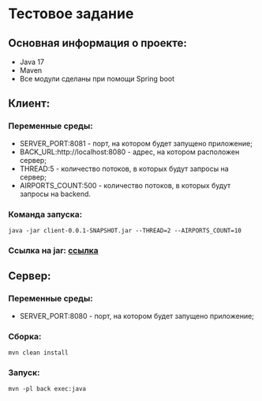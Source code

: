  # Тестовое задание
 ## Основная информация о проекте:

- Java 17
- Maven
- Все модули сделаны при помощи Spring boot

## Клиент:

### Переменные среды:

- SERVER_PORT:8081 - порт, на котором будет запущено приложение;
- BACK_URL:http://localhost:8080 - адрес, на котором расположен сервер;
- THREAD:5 - количество потоков, в которых будут запросы на сервер;
- AIRPORTS_COUNT:500 - количество потоков, в которых будут запросы на backend.

### Команда запуска:

```
java -jar client-0.0.1-SNAPSHOT.jar --THREAD=2 --AIRPORTS_COUNT=10
```

### Ссылка на jar: [ссылка](https://drive.google.com/file/d/146SpQpNW_3KhfvQ2T-mnQ4Xa8Yjanv-v/view?usp=share_link)

## Сервер:

### Переменные среды:

- SERVER_PORT:8080 - порт, на котором будет запущено приложение;

### Сборка:

```
mvn clean install
```
###  Запуск:

```
mvn -pl back exec:java
```


